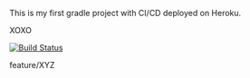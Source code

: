 This is my first gradle project with CI/CD deployed on Heroku.

XOXO

[![Build Status](https://travis-ci.com/cagdasgerede/dinasour.svg?branch=main)](https://travis-ci.com/cagdasgerede/dinasour)

feature/XYZ